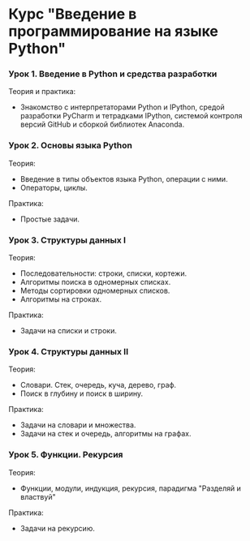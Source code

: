 # Курс "Введение в программирование на языке Python" 

### Урок 1. Введение в Python и средства разработки
Теория и практика:
- Знакомство c интерпретаторами Python и IPython, средой разработки PyCharm и тетрадками IPython, системой контроля версий GitHub и сборкой библиотек Anaconda.

### Урок 2. Основы языка Python
Теория:
- Введение в типы объектов языка Python, операции с ними. 
- Операторы, циклы.

Практика:
- Простые задачи.

### Урок 3. Структуры данных I
Теория:
- Последовательности: строки, списки, кортежи.
- Алгоритмы поиска в одномерных списках.
- Методы сортировки одномерных списков.
- Алгоритмы на строках.

Практика: 
- Задачи на списки и строки.

### Урок 4. Структуры данных II
Теория:
- Словари. Стек, очередь, куча, дерево, граф. 
- Поиск в глубину и поиск в ширину.

Практика: 
- Задачи на словари и множества.
- Задачи на стек и очередь, алгоритмы на графах. 

### Урок 5. Функции. Рекурсия
Теория:
- Функции, модули, индукция, рекурсия, парадигма "Разделяй и властвуй"

Практика:
- Задачи на рекурсию.

